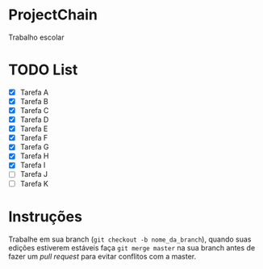 # ProjectChain
Trabalho escolar

# TODO List

- [X] Tarefa A
- [X] Tarefa B
- [X] Tarefa C
- [X] Tarefa D
- [X] Tarefa E
- [X] Tarefa F
- [X] Tarefa G
- [X] Tarefa H
- [X] Tarefa I
- [ ] Tarefa J
- [ ] Tarefa K

# Instruções

Trabalhe em sua branch (`git checkout -b nome_da_branch`), quando suas edições estiverem estáveis faça `git merge master` na sua branch antes de fazer um *pull request* para evitar conflitos com a master.

